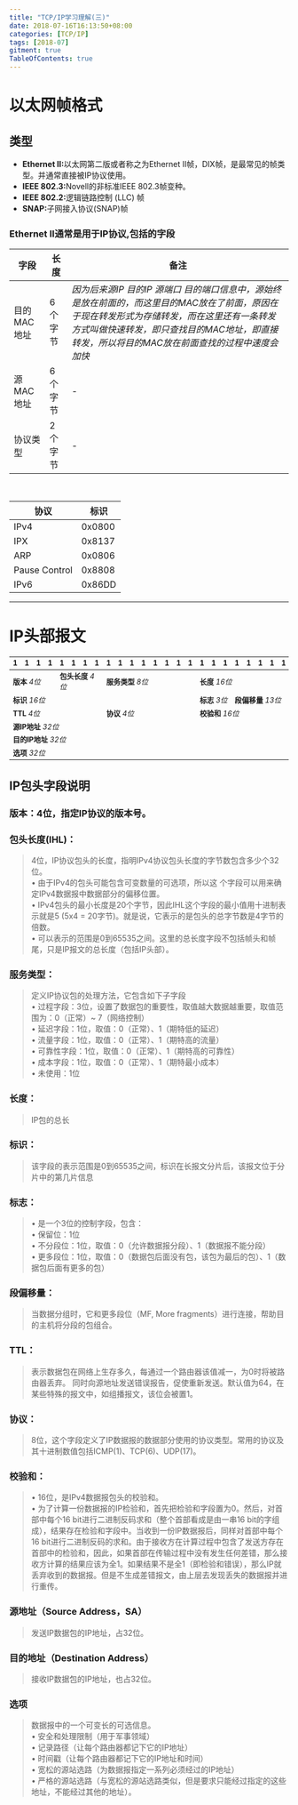 ```yaml
---
title: "TCP/IP学习理解(三)"
date: 2018-07-16T16:13:50+08:00
categories: [TCP/IP]
tags: [2018-07]
gitment: true
TableOfContents: true
---
```


# 以太网帧格式

## 类型
* <b>Ethernet II:</b>以太网第二版或者称之为Ethernet II帧，DIX帧，是最常见的帧类型。并通常直接被IP协议使用。
* <b>IEEE 802.3:</b>Novell的非标准IEEE 802.3帧变种。
* <b>IEEE 802.2:</b>逻辑链路控制 (LLC) 帧
* <b>SNAP:</b>子网接入协议(SNAP)帧

### Ethernet II通常是用于IP协议,包括的字段

|字段|长度|备注|
|----|----|----|
|目的MAC地址|6个字节|<i>因为后来源IP 目的IP 源端口 目的端口信息中，源始终是放在前面的，而这里目的MAC放在了前面，原因在于现在转发形式为存储转发，而在这里还有一条转发方式叫做快速转发，即只查找目的MAC地址，即直接转发，所以将目的MAC放在前面查找的过程中速度会加快</i>|
|源MAC地址|6个字节|-|
|协议类型|2个字节|-|
<br />

|协议|标识|
|----|----|
|IPv4|0x0800|
|IPX|0x8137| 
|ARP|0x0806| 
|Pause Control|0x8808| 
|IPv6|0x86DD|

<hr />

# IP头部报文
<table style="zoom:0.8" > <thead> <tr> <th colspan="1"> 1 </th> <th colspan="1"> 1 </th> <th colspan="1"> 1 </th> <th colspan="1"> 1 </th> <th colspan="1"> 1 </th> <th colspan="1"> 1 </th> <th colspan="1"> 1 </th> <th colspan="1"> 1 </th> <th colspan="1"> 1 </th> <th colspan="1"> 1 </th> <th colspan="1"> 1 </th> <th colspan="1"> 1 </th> <th colspan="1"> 1 </th> <th colspan="1"> 1 </th> <th colspan="1"> 1 </th> <th colspan="1"> 1 </th> <th colspan="1"> 1 </th> <th colspan="1"> 1 </th> <th colspan="1"> 1 </th> <th colspan="1"> 1 </th> <th colspan="1"> 1 </th> <th colspan="1"> 1 </th> <th colspan="1"> 1 </th> <th colspan="1"> 1 </th> <th colspan="1"> 1 </th> <th colspan="1"> 1 </th> <th colspan="1"> 1 </th> <th colspan="1"> 1 </th> <th colspan="1"> 1 </th> <th colspan="1"> 1 </th> <th colspan="1"> 1 </th> <th colspan="1"> 1 </th> </tr> </thead> <tbody> <tr> <td colspan="4"> <b>版本</b> <i>4位</i> </td> <td colspan="4"> <b>包头长度</b> <i>4位</i> </td> <td colspan="8"> <b>服务类型</b> <i>8位</i> </td> <td colspan="16"> <b>长度</b> <i>16位</i> </td> </tr> <tr> <td colspan="16"> <b>标识</b> <i>16位</i> </td> <td colspan="3"> <b>标志</b> <i>3位</i> </td> <td colspan="13"> <b>段偏移量</b> <i>13位</i> </td> </tr> <tr> <td colspan="8"> <b>TTL</b> <i>4位</i> </td> <td colspan="8"> <b>协议</b> <i>4位</i> </td> <td colspan="16"> <b>校验和</b> <i>16位</i> </td> </tr> </tr> <tr> <td colspan="32"> <b>源IP地址</b> <i>32位</i> </td> </tr> <tr> <td colspan="32"> <b>目的IP地址</b> <i>32位</i> </td> </tr> <tr> <td colspan="32"> <b>选项</b> <i>32位</i> </td> </tr></tbody> </table>

## IP包头字段说明

### 版本：4位，指定IP协议的版本号。

### 包头长度(IHL)：
> 4位，IP协议包头的长度，指明IPv4协议包头长度的字节数包含多少个32位。<br />
> • 由于IPv4的包头可能包含可变数量的可选项，所以这 个字段可以用来确定IPv4数据报中数据部分的偏移位置。<br />
> • IPv4包头的最小长度是20个字节，因此IHL这个字段的最小值用十进制表示就是5 (5x4 = 20字节)。就是说，它表示的是包头的总字节数是4字节的倍数。<br />
> • 可以表示的范围是0到65535之间。这里的总长度字段不包括帧头和帧尾，只是IP报文的总长度（包括IP头部）。 

### 服务类型：
> 定义IP协议包的处理方法，它包含如下子字段<br />
> • 过程字段：3位，设置了数据包的重要性，取值越大数据越重要，取值范围为：0（正常）~ 7（网络控制）<br />
> • 延迟字段：1位，取值：0（正常）、1（期特低的延迟）<br />
> • 流量字段：1位，取值：0（正常）、1（期特高的流量）<br />
> • 可靠性字段：1位，取值：0（正常）、1（期特高的可靠性）<br />
> • 成本字段：1位，取值：0（正常）、1（期特最小成本）<br />
> • 未使用：1位

### 长度：
> IP包的总长

### 标识：
> 该字段的表示范围是0到65535之间，标识在长报文分片后，该报文位于分片中的第几片信息

### 标志：
> • 是一个3位的控制字段，包含：<br />
> • 保留位：1位<br />
> • 不分段位：1位，取值：0（允许数据报分段）、1（数据报不能分段）<br />
> • 更多段位：1位，取值：0（数据包后面没有包，该包为最后的包）、1（数据包后面有更多的包）


### 段偏移量：
> 当数据分组时，它和更多段位（MF, More fragments）进行连接，帮助目的主机将分段的包组合。

### TTL：
> 表示数据包在网络上生存多久，每通过一个路由器该值减一，为0时将被路由器丢弃。
>同时向源地址发送错误报告，促使重新发送。默认值为64，在某些特殊的报文中，如组播报文，该位会被置1。

### 协议：
> 8位，这个字段定义了IP数据报的数据部分使用的协议类型。常用的协议及其十进制数值包括ICMP(1)、TCP(6)、UDP(17)。

### 校验和：
> • 16位，是IPv4数据报包头的校验和。<br />
> • 为了计算一份数据报的IP检验和，首先把检验和字段置为0。然后，对首部中每个16 bit进行二进制反码求和（整个首部看成是由一串16 bit的字组成），结果存在检验和字段中。当收到一份IP数据报后，同样对首部中每个16 bit进行二进制反码的求和。由于接收方在计算过程中包含了发送方存在首部中的检验和，因此，如果首部在传输过程中没有发生任何差错，那么接收方计算的结果应该为全1。如果结果不是全1（即检验和错误），那么IP就丢弃收到的数据报。但是不生成差错报文，由上层去发现丢失的数据报并进行重传。

### 源地址（Source Address，SA）

> 发送IP数据包的IP地址，占32位。

### 目的地址（Destination Address）

> 接收IP数据包的IP地址，也占32位。

### 选项

> 数据报中的一个可变长的可选信息。<br />
> • 安全和处理限制（用于军事领域）<br />
> • 记录路径（让每个路由器都记下它的IP地址）<br />
> • 时间戳（让每个路由器都记下它的IP地址和时间）<br />
> • 宽松的源站选路（为数据报指定一系列必须经过的IP地址）<br />
> • 严格的源站选路（与宽松的源站选路类似，但是要求只能经过指定的这些地址，不能经过其他的地址）。<br />